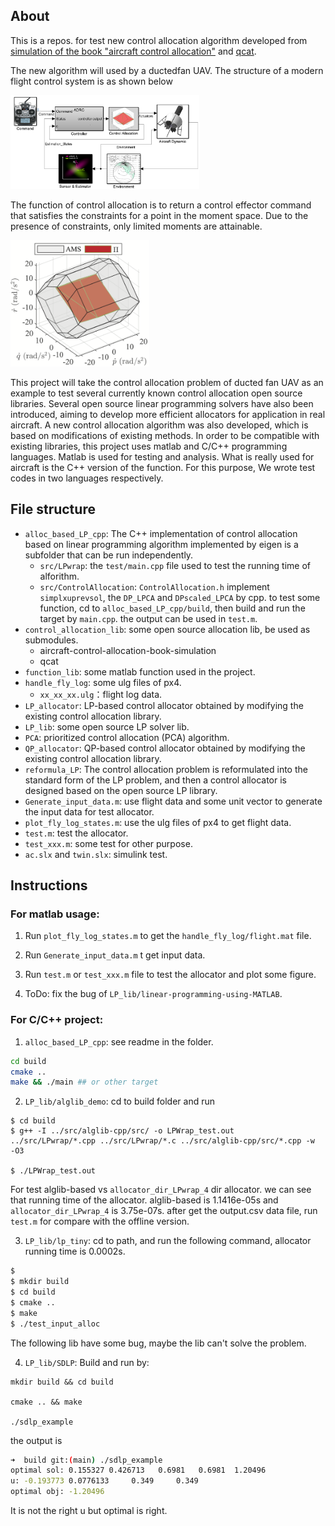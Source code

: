 ## About
This is a repos. for test new control allocation algorithm developed from [ simulation of the book "aircraft control allocation"](https://github.com/mengchaoheng/aircraft-control-allocation) and [qcat](https://github.com/mengchaoheng/qcat).

The new algorithm will used by a ductedfan UAV. The structure of a modern flight control system is as shown below

<img src="./system.png" width="60%" height="60%" />

The function of control allocation is to return a control effector command that satisfies the constraints for a point in the moment space. Due to the presence of constraints, only limited moments are attainable.

<img src="./Fig2.png" width="44%" />

This project will take the control allocation problem of ducted fan UAV as an example to test several currently known control allocation open source libraries. Several open source linear programming solvers have also been introduced, aiming to develop more efficient allocators for application in real aircraft. A new control allocation algorithm was also developed, which is based on modifications of existing methods. In order to be compatible with existing libraries, this project uses matlab and C/C++ programming languages. Matlab is used for testing and analysis. What is really used for aircraft is the C++ version of the function. For this purpose, We wrote test codes in two languages respectively.

## File structure 

- `alloc_based_LP_cpp`: The C++ implementation of control allocation based on linear programming algorithm implemented by eigen is a subfolder that can be run independently.
  - `src/LPwrap`: the `test/main.cpp` file used to test the running time of alforithm.
  - `src/ControlAllocation`: `ControlAllocation.h` implement `simplxuprevsol`, the `DP_LPCA` and `DPscaled_LPCA` by cpp. to test some function, cd to `alloc_based_LP_cpp/build`, then build and run the target by `main.cpp`. the output can be used in `test.m`.
- `control_allocation_lib`: some open source allocation lib, be used as submodules.
  - aircraft-control-allocation-book-simulation
  - qcat
- `function_lib`: some matlab function used in the project.
- `handle_fly_log`: some ulg files of px4.
  - `xx_xx_xx.ulg`：flight log data.
- `LP_allocator`: LP-based control allocator obtained by modifying the existing control allocation library.
- `LP_lib`: some open source LP solver lib.
- `PCA`: prioritized control allocation (PCA) algorithm.
- `QP_allocator`: QP-based control allocator obtained by modifying the existing control allocation library.
- `reformula_LP`: The control allocation problem is reformulated into the standard form of the LP problem, and then a control allocator is designed based on the open source LP library.
- `Generate_input_data.m`: use flight data and some unit vector to generate the input data for test allocator. 
- `plot_fly_log_states.m`: use the ulg files of px4 to get flight data.
- `test.m`: test the allocator.
- `test_xxx.m`: some test for other purpose.
- `ac.slx` and `twin.slx`: simulink test.


## Instructions

### For matlab usage:
1. Run `plot_fly_log_states.m` to get the `handle_fly_log/flight.mat` file.

2. Run `Generate_input_data.m` t get input data.

3. Run `test.m` or `test_xxx.m` file to test the allocator and plot some figure.

4. ToDo: fix the bug of `LP_lib/linear-programming-using-MATLAB`.

### For C/C++ project:
1. `alloc_based_LP_cpp`: see readme in the folder.

```sh
cd build
cmake ..
make && ./main ## or other target
```

2. `LP_lib/alglib_demo`: cd to build folder and run 
```Console
$ cd build
$ g++ -I ../src/alglib-cpp/src/ -o LPWrap_test.out  ../src/LPwrap/*.cpp ../src/LPwrap/*.c ../src/alglib-cpp/src/*.cpp -w  -O3

$ ./LPWrap_test.out
```
For test alglib-based vs `allocator_dir_LPwrap_4` dir allocator. we can see that running time of the allocator. alglib-based is 1.1416e-05s and `allocator_dir_LPwrap_4` is 3.75e-07s. after get the output.csv data file, run `test.m` for compare with the offline version.

3. `LP_lib/lp_tiny`: cd to path, and run the following command, allocator running time is 0.0002s. 
```sh
$ 
$ mkdir build
$ cd build
$ cmake ..
$ make
$ ./test_input_alloc
```
The following lib have some bug, maybe the lib can't solve the problem. 

4. `LP_lib/SDLP`: Build and run by:
```Console
mkdir build && cd build

cmake .. && make

./sdlp_example 
```
the output is 
```sh
➜  build git:(main) ./sdlp_example 
optimal sol: 0.155327 0.426713   0.6981   0.6981  1.20496
u: -0.193773 0.0776133     0.349     0.349
optimal obj: -1.20496
```
It is not the right u but optimal is right.


